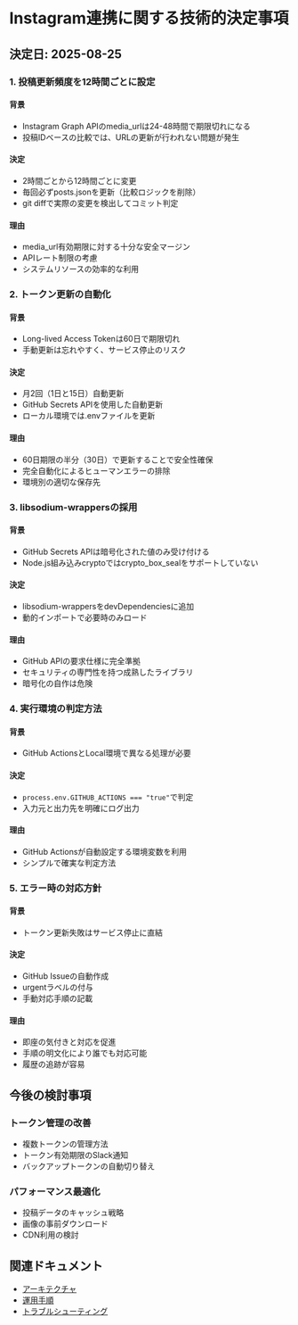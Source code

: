 # Instagram連携に関する技術的決定事項

## 決定日: 2025-08-25

### 1. 投稿更新頻度を12時間ごとに設定

#### 背景
- Instagram Graph APIのmedia_urlは24-48時間で期限切れになる
- 投稿IDベースの比較では、URLの更新が行われない問題が発生

#### 決定
- 2時間ごとから12時間ごとに変更
- 毎回必ずposts.jsonを更新（比較ロジックを削除）
- git diffで実際の変更を検出してコミット判定

#### 理由
- media_url有効期限に対する十分な安全マージン
- APIレート制限の考慮
- システムリソースの効率的な利用

### 2. トークン更新の自動化

#### 背景
- Long-lived Access Tokenは60日で期限切れ
- 手動更新は忘れやすく、サービス停止のリスク

#### 決定
- 月2回（1日と15日）自動更新
- GitHub Secrets APIを使用した自動更新
- ローカル環境では.envファイルを更新

#### 理由
- 60日期限の半分（30日）で更新することで安全性確保
- 完全自動化によるヒューマンエラーの排除
- 環境別の適切な保存先

### 3. libsodium-wrappersの採用

#### 背景
- GitHub Secrets APIは暗号化された値のみ受け付ける
- Node.js組み込みcryptoではcrypto_box_sealをサポートしていない

#### 決定
- libsodium-wrappersをdevDependenciesに追加
- 動的インポートで必要時のみロード

#### 理由
- GitHub APIの要求仕様に完全準拠
- セキュリティの専門性を持つ成熟したライブラリ
- 暗号化の自作は危険

### 4. 実行環境の判定方法

#### 背景
- GitHub ActionsとLocal環境で異なる処理が必要

#### 決定
- `process.env.GITHUB_ACTIONS === "true"`で判定
- 入力元と出力先を明確にログ出力

#### 理由
- GitHub Actionsが自動設定する環境変数を利用
- シンプルで確実な判定方法

### 5. エラー時の対応方針

#### 背景
- トークン更新失敗はサービス停止に直結

#### 決定
- GitHub Issueの自動作成
- urgentラベルの付与
- 手動対応手順の記載

#### 理由
- 即座の気付きと対応を促進
- 手順の明文化により誰でも対応可能
- 履歴の追跡が容易

## 今後の検討事項

### トークン管理の改善
- 複数トークンの管理方法
- トークン有効期限のSlack通知
- バックアップトークンの自動切り替え

### パフォーマンス最適化
- 投稿データのキャッシュ戦略
- 画像の事前ダウンロード
- CDN利用の検討

## 関連ドキュメント
- [アーキテクチャ](../02-architecture/instagram-integration.md)
- [運用手順](../04-operations/instagram-token-refresh.md)
- [トラブルシューティング](../05-troubleshooting/instagram-issues.md)